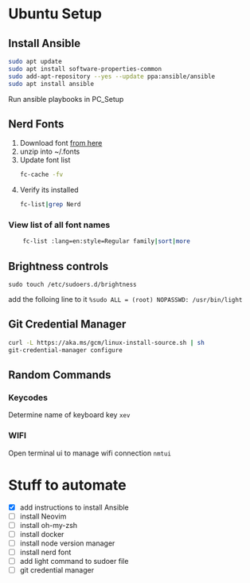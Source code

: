 # Ubuntu Setup
## Install Ansible
```bash
sudo apt update
sudo apt install software-properties-common
sudo add-apt-repository --yes --update ppa:ansible/ansible
sudo apt install ansible
```
Run ansible playbooks in PC_Setup
## Nerd Fonts
1. Download font [from here](https://www.nerdfonts.com/font-downloads)
2. unzip into ~/.fonts
3. Update font list
   ```bash
   fc-cache -fv
   ```
4. Verify its installed
   ```bash
   fc-list|grep Nerd
   ```
### View list of all font names
```bash
    fc-list :lang=en:style=Regular family|sort|more
```
## Brightness controls
```sudo touch /etc/sudoers.d/brightness```

add the folloing line to it
```%sudo ALL = (root) NOPASSWD: /usr/bin/light```

## Git Credential Manager
```bash
curl -L https://aka.ms/gcm/linux-install-source.sh | sh
git-credential-manager configure
```

## Random Commands

### Keycodes
Determine name of keyboard key
``` xev ```

### WIFI
Open terminal ui to manage wifi connection
```nmtui```

# Stuff to automate
- [x] add instructions to install Ansible
- [ ] install Neovim
- [ ] install oh-my-zsh
- [ ] install docker
- [ ] install node version manager
- [ ] install nerd font
- [ ] add light command to sudoer file
- [ ] git credential manager

